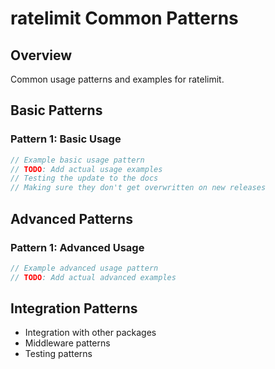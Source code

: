 # ratelimit Common Patterns

## Overview

Common usage patterns and examples for ratelimit.

## Basic Patterns

### Pattern 1: Basic Usage

```go
// Example basic usage pattern
// TODO: Add actual usage examples
// Testing the update to the docs
// Making sure they don't get overwritten on new releases
```

## Advanced Patterns

### Pattern 1: Advanced Usage

```go
// Example advanced usage pattern
// TODO: Add actual advanced examples
```

## Integration Patterns

- Integration with other packages
- Middleware patterns
- Testing patterns
